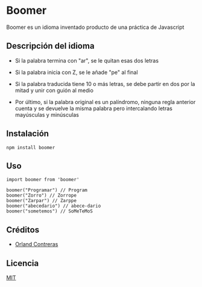 # Boomer
Boomer es un idioma inventado producto de una práctica de Javascript

## Descripción del idioma

- Si la palabra termina con "ar", se le quitan esas dos letras

- Si la palabra inicia con Z, se le añade "pe" al final

- Si la palabra traducida tiene 10 o más letras, se debe partir en dos por la mitad y unir con guión al medio

- Por último, si la palabra original es un palíndromo, ninguna regla anterior cuenta y se devuelve la misma palabra pero intercalando letras mayúsculas y minúsculas

## Instalación

```
npm install boomer
```

## Uso

```
import boomer from 'boomer'

boomer("Programar") // Program
boomer("Zorro") // Zorrope
boomer("Zarpar") // Zarppe
boomer("abecedario") // abece-dario
boomer("sometemos") // SoMeTeMoS
```

## Créditos
- [Orland Contreras](https://twitter.com/Orland_Dev)

## Licencia
[MIT](https://opensource.org/licenses/MIT)